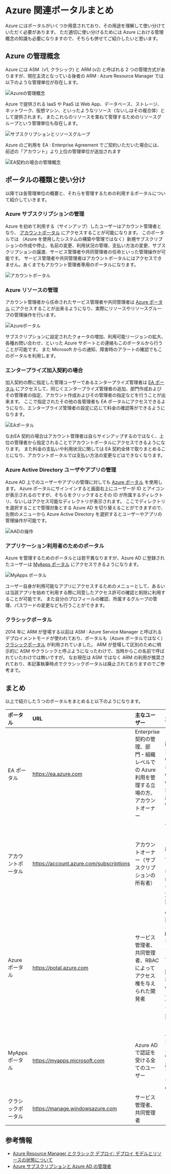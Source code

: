 # Azure 関連ポータルまとめ

Azure にはポータルがいくつか用意されており、その用途を理解して使い分けていただく必要があります。
ただ適切に使い分けるためには Azure における管理概念の知識も必要になりますので、そちらも併せてご紹介したいと思います。


## Azure の管理概念

Azure には ASM（v1, クラシック) と ARM (v2) と呼ばれる 2 つの管理方式がありますが、現在主流となっている後者の ARM : Azure Resource Manager では以下のような管理単位が存在します。

![Azureの管理概念](./images/arm-objects-and-administration.png "Azureの管理概念")

Azure で提供される IaaS や PaaS は Web App、データベース、ストレージ、ネットワーク、仮想マシン、といったようなリソース（ないしはその複合体）として提供されます。
またこれらのリソースを束ねて管理するためのリソースグループという管理単位も存在します。

![サブスクリプションとリソースグループ](./images/azure-resource-rgroup.png "サブスクリプションとリソースグループ")

Azure のご利用を EA : Enterprise Agreement でご契約いただいた場合には、前述の「アカウント」より上位の管理単位が追加されます

![EA契約の場合の管理概念](./images/ea-objects-and-admins.png "EA契約の場合の管理概念")


## ポータルの種類と使い分け

以降では各管理単位の概要と、それらを管理するための利用するポータルについて紹介していきます。


### Azure サブスクリプションの管理

Azure を初めて利用する（サインアップ）したユーザーはアカウント管理者となり、
[アカウントポータル](https://account.azure.com/subscriptions)
にアクセスすることが可能になります。
このポータルでは （Azure を使用したシステムの構築や管理ではなく）新規サブスクリプションの作成や停止、名前の変更、利用状況の管理、支払い方法の変更、サブスクリプションの譲渡、サービス管理者や共同管理者の任命といった管理操作が可能です。
サービス管理者や共同管理者はアカウントポータルにはアクセスできません。あくまでもアカウント管理者専用のポータルになります。

![アカウントポータル](./images/azure-account-portal.png "アカウントポータル")


### Azure リソースの管理

アカウント管理者から任命されたサービス管理者や共同管理者は 
[Azure ポータル](https://portal.azure.com)
にアクセスすることが出来るようになり、実際にリソースやリソースグループの管理操作を行います。

![Azureポータル](./images/azure-portal.png "Azureポータル")

サブスクリプションに設定されたクォータの増加、利用可能リージョンの拡大、各種お問い合わせ、といった Azure サポートとの連絡もこのポータルから行うことが可能です。
また Microsoft からの通知、障害時のアラートの確認でもこのポータルを利用します。


### エンタープライズ加入契約の場合

加入契約の際に指定した管理ユーザーであるエンタープライズ管理者は 
[EA ポータル](https://ea.azure.com)
にアクセスして、同じくエンタープライズ管理者の追加、部門作成およびその管理者の指定、アカウント作成およびその管理者の指定などを行うことが出来ます。
ここで指定されたその他の各管理者も EA ポータルにアクセスできるようになり、エンタープライズ管理者の設定に応じて料金の確認等ができるようになります。

![EAポータル](./images/azure-ea-portal.png "EAポータル")

なおEA 契約の場合はアカウント管理者は自らサインアップするのではなく、上位の管理者から指定されることでアカウントポータルにアクセスできるようになります。
また料金の支払いや利用状況に関しては EA 契約全体で取りまとめることになり、アカウントポータルでは支払い方法の変更などはできなくなります。

### Azure Active Directory ユーザやアプリの管理

Azure AD 上でのユーザーやアプリの管理に対しても 
[Azure ポータル](https://portal.azure.com)
を使用します。
Azure ポータルにサインインすると画面右上にユーザーが ID とアイコンが表示されるのですが、そちらをクリックするとその ID が所属するディレクトリ、ないしはアクセス可能なディレクトリが表示されます。
ここでディレクトリを選択することで管理対象とする Azure AD を切り替えることができますので、左側のメニューから Azure Active Directory を選択するとユーザーやアプリの管理操作が可能です。

![AADの操作](./images/admin-aad-objects.png "AADの操作")


### アプリケーション利用者のためのポータル

Azure を管理するためのポータルとは若干異なりますが、Azure AD に登録されたユーザーは 
[MyApps ポータル](https://myapps.microsoft.com/)
にアクセスできるようになります。

![MyApps ポータル](./images/myapps-portal.png "MyApps ポータル")

ユーザー自身が利用可能なアプリにアクセスするためのメニューとして、あるいは当該アプリを始めて利用する際に同意したアクセス許可の確認と削除に利用することが可能です。
また自分のプロフィールの確認、所属するグループの管理、パスワードの変更なども行うことができます。


### クラシックポータル

2014 年に ARM が登場する以前は ASM : Azure Service Manager と呼ばれるデプロイメントモードが使われており、ポータルも（Azure ポータルではなく）
[クラシックポータル](https://manage.windowsazure.com)
が利用されていました。
ARM が登場して区別のために明示的に ASM やクラシックと呼ぶようになったわけで、当時からこの名前で呼ばれていたわけでは無いですが。
なお現在は ASM ではなく ARM の利用が推奨されており、本記事執筆時点でクラシックポータルは廃止されておりますのでご参考まで。

## まとめ

以上で紹介した５つのポータルをまとめると以下のようになります。

|ポータル     |   URL         | 主なユーザー      | 主な用途  |
|:---|:---|:---|:---
|EA ポータル        |https://ea.azure.com       |Enterprise 契約の管理、部門・組織レベルでの Azure 利用を管理する立場の方、アカウントオーナー   |部門やアカウントの作成、およびその管理者の任命、全体の利用状況の管理など
|アカウントポータル |https://account.azure.com/subscriptions  |アカウントオーナー（サブスクリプションの所有者）   |サブスクリプションの作成、停止、サービス管理者の任命、課金や支払い方法の管理など
|Azure ポータル     |https://potal.azure.com    |サービス管理者、共同管理者、RBAC によってアクセス権を与えられた開発者  |Azure で提供される IaaS/PaaS を利用するシステム・サービスの構築、監視、運用, Azure AD 上のユーザーやアプリの管理操作など
|MyApps ポータル    |https://myapps.microsoft.com   |Azure AD で認証を受ける全てのユーザー  |ユーザー自身のパスワード管理、利用可能なアプリケーションの管理
|クラシックポータル |https://manage.windowsazure.com    |サービス管理者、共同管理者     |（廃止）


## 参考情報

- [Azure Resource Manager とクラシック デプロイ: デプロイ モデルとリソースの状態について](https://docs.microsoft.com/ja-jp/azure/azure-resource-manager/resource-manager-deployment-model)
- [Azure サブスクリプションと Azure AD の管理者](https://blogs.technet.microsoft.com/jpazureid/2017/11/04/azure-subscription-azuread-admin/)

